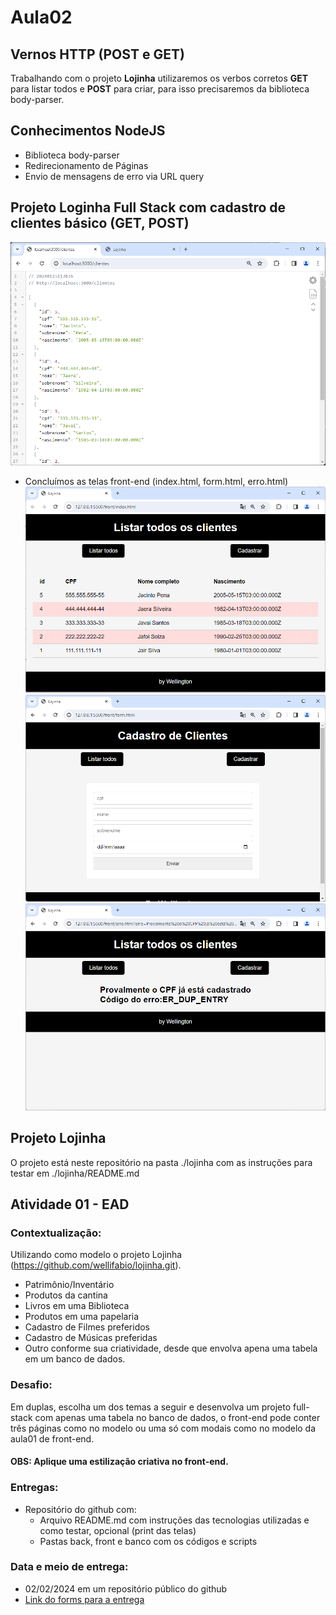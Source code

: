 # Aula02

## Vernos HTTP (POST e GET)
Trabalhando com o projeto **Lojinha** utilizaremos os verbos corretos **GET** para listar todos e **POST** para criar, para isso precisaremos da biblioteca body-parser.

## Conhecimentos NodeJS
- Biblioteca body-parser
- Redirecionamento de Páginas
- Envio de mensagens de erro via URL query

## Projeto Loginha Full Stack com cadastro de clientes básico (GET, POST)
![Rota get](./rotaget.png)
- Concluímos as telas front-end (index.html, form.html, erro.html)
![Tela lista index.html](./telalistar.png)
![Tela Cadasro form.html](./telaform.png)
![Tela para tratamento de erros erro.html](./telaerro.png)

## Projeto Lojinha
O projeto está neste repositório na pasta ./lojinha com as instruções para testar em ./lojinha/README.md

## Atividade 01 - EAD

### Contextualização:

Utilizando como modelo o projeto Lojinha (https://github.com/wellifabio/lojinha.git).

- Patrimônio/Inventário
- Produtos da cantina
- Livros em uma Biblioteca
- Produtos em uma papelaria
- Cadastro de Filmes preferidos
- Cadastro de Músicas preferidas
- Outro conforme sua criatividade, desde que envolva apena uma tabela em um banco de dados.

### Desafio:
Em duplas, escolha um dos temas a seguir e desenvolva um projeto full-stack com apenas uma tabela no banco de dados, o front-end pode conter três páginas como no modelo ou uma só com modais como no modelo da aula01 de front-end.
#### OBS: Aplique uma estilização criativa no front-end.

### Entregas:
- Repositório do github com:
    - Arquivo README.md com instruções das tecnologias utilizadas e como testar, opcional (print das telas)
    - Pastas back, front e banco com os códigos e scripts

### Data e meio de entrega:
- 02/02/2024 em um repositório público do github
- [Link do forms para a entrega](https://forms.gle/fqXrJcJ49KbUMyg27)